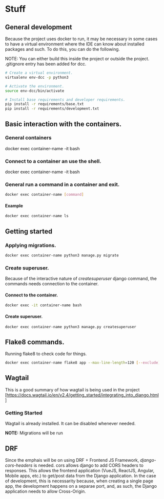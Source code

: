 # Stuff


## General development

Because the project uses docker to run, it may be necessary in some cases to have a virtual environment where the IDE can know about installed packages and such. To do this, you can do the following.

NOTE: You can either build this inside the project or outside the project. .gitignore entry has been added for dcc.

```sh
# Create a virtual environment.
virtualenv env-dcc -p python3

# Activate the environment.
source env-dcc/bin/activate

# Install base requirements and developer requirements.
pip install -r requirements/base.txt
pip install -r requirements/development.txt
```

## Basic interaction with the containers.

### General containers

docker exec container-name -it bash

### Connect to a container an use the shell.

docker exec container-name -it bash

### General run a command in a container and exit.

```sh
docker exec container-name [command]
```

#### Example

```sh
docker exec container-name ls
```


## Getting started

### Applying migrations.

```sh
docker exec container-name python3 manage.py migrate
```

### Create superuser.

Because of the interactive nature of *createsuperuser* django command, the commands needs connection to the container.

#### Connect to the container.
```sh
docker exec -it container-name bash
```

#### Create superuser.

```sh
docker exec container-name python3 manage.py createsuperuser
```

## Flake8 commands.

Running flake8 to check code for things.

```sh
docker exec container-name flake8 app --max-line-length=120 [--exclude] [directory/to/exclude]
```

## Wagtail

This is a good summary of how wagtail is being used in the project [https://docs.wagtail.io/en/v2.4/getting_started/integrating_into_django.html]

### Getting Started

Wagtail is already installed. It can be disabled whenever needed.

**NOTE:** Migrations will be run 

## DRF

Since the emphais will be on using DRF + Frontend JS Framework, *django-cors-headers* is needed. cors allows django to add CORS headers to responses. This allows the frontend application (VueJS, ReactJS, Angular, Mobile apps, etc.) to get/post data from the Django application. In the case of development, this is necessarity because, when creating a single page app, the development happens on a separae port, and, as such, the Django application needs to allow Cross-Origin.